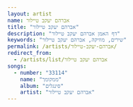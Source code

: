 ```yaml
---
layout: artist
name: אברהם יעקב טיילור
title: "אברהם יעקב טיילור"
description: "דף האמן אברהם יעקב טיילור"
keywords: "שירים, מוזיקה, אברהם יעקב טיילור"
permalink: /artists/אברהם-יעקב-טיילור/
redirect_from:
  - /artists/list/אברהם יעקב טיילור
songs:
  - number: "33114"
    name: "ממקומך"
    album: "סינגלים"
    artist: "אברהם יעקב טיילור"
---
```

